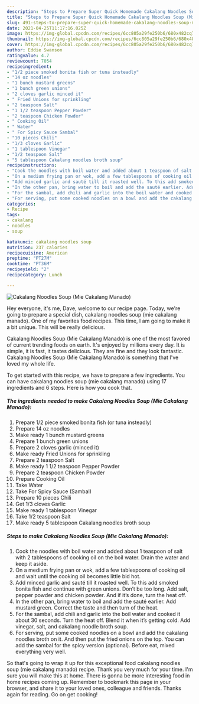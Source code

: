 ```yaml
---
description: "Steps to Prepare Super Quick Homemade Cakalang Noodles Soup (Mie Cakalang Manado)"
title: "Steps to Prepare Super Quick Homemade Cakalang Noodles Soup (Mie Cakalang Manado)"
slug: 491-steps-to-prepare-super-quick-homemade-cakalang-noodles-soup-mie-cakalang-manado
date: 2021-04-25T11:17:16.025Z
image: https://img-global.cpcdn.com/recipes/6cc805a29fe250b6/680x482cq70/cakalang-noodles-soup-mie-cakalang-manado-recipe-main-photo.jpg
thumbnail: https://img-global.cpcdn.com/recipes/6cc805a29fe250b6/680x482cq70/cakalang-noodles-soup-mie-cakalang-manado-recipe-main-photo.jpg
cover: https://img-global.cpcdn.com/recipes/6cc805a29fe250b6/680x482cq70/cakalang-noodles-soup-mie-cakalang-manado-recipe-main-photo.jpg
author: Eddie Swanson
ratingvalue: 4.7
reviewcount: 7054
recipeingredient:
- "1/2 piece smoked bonita fish or tuna insteadly"
- "14 oz noodles"
- "1 bunch mustard greens"
- "1 bunch green unions"
- "2 cloves garlic minced it"
- " Fried Unions for sprinkling"
- "2 teaspoon Salt"
- "1 1/2 teaspoon Pepper Powder"
- "2 teaspoon Chicken Powder"
- " Cooking Oil"
- " Water"
- " For Spicy Sauce Sambal"
- "10 pieces Chili"
- "1/3 cloves Garlic"
- "1 tablespoon Vinegar"
- "1/2 teaspoon Salt"
- "5 tablespoon Cakalang noodles broth soup"
recipeinstructions:
- "Cook the noodles with boil water and added about 1 teaspoon of salt with 2 tablespoons of cooking oil on the boil water. Drain the water and keep it aside."
- "On a medium frying pan or wok, add a few tablespoons of cooking oil and wait until the cooking oil becomes little bid hot."
- "Add minced garlic and sauté till it roasted well. To this add smoked bonita fish and continue with green unions. Don’t be too long. Add salt, pepper powder and chicken powder. And if it’s done, turn the heat off."
- "In the other pan, bring water to boil and add the sauté earlier. Add mustard green. Correct the taste and then turn of the heat."
- "For the sambal, add chili and garlic into the boil water and cooked it about 30 seconds. Turn the heat off. Blend it when it’s getting cold. Add vinegar, salt, and cakalang noodle broth soup."
- "For serving, put some cooked noodles on a bowl and add the cakalang noodles broth on it. And then put the fried onions on the top. You can add the sambal for the spicy version (optional). Before eat, mixed everything very well."
categories:
- Recipe
tags:
- cakalang
- noodles
- soup

katakunci: cakalang noodles soup 
nutrition: 237 calories
recipecuisine: American
preptime: "PT27M"
cooktime: "PT36M"
recipeyield: "2"
recipecategory: Lunch

---
```



![Cakalang Noodles Soup (Mie Cakalang Manado)](https://img-global.cpcdn.com/recipes/6cc805a29fe250b6/680x482cq70/cakalang-noodles-soup-mie-cakalang-manado-recipe-main-photo.jpg)

Hey everyone, it's me, Dave, welcome to our recipe page. Today, we're going to prepare a special dish, cakalang noodles soup (mie cakalang manado). One of my favorites food recipes. This time, I am going to make it a bit unique. This will be really delicious.

Cakalang Noodles Soup (Mie Cakalang Manado) is one of the most favored of current trending foods on earth. It's enjoyed by millions every day. It is simple, it is fast, it tastes delicious. They are fine and they look fantastic. Cakalang Noodles Soup (Mie Cakalang Manado) is something that I've loved my whole life.




To get started with this recipe, we have to prepare a few ingredients. You can have cakalang noodles soup (mie cakalang manado) using 17 ingredients and 6 steps. Here is how you cook that.

<!--inarticleads1-->

##### The ingredients needed to make Cakalang Noodles Soup (Mie Cakalang Manado):

1. Prepare 1/2 piece smoked bonita fish (or tuna insteadly)
1. Prepare 14 oz noodles
1. Make ready 1 bunch mustard greens
1. Prepare 1 bunch green unions
1. Prepare 2 cloves garlic (minced it)
1. Make ready  Fried Unions for sprinkling
1. Prepare 2 teaspoon Salt
1. Make ready 1 1/2 teaspoon Pepper Powder
1. Prepare 2 teaspoon Chicken Powder
1. Prepare  Cooking Oil
1. Take  Water
1. Take  For Spicy Sauce (Sambal)
1. Prepare 10 pieces Chili
1. Get 1/3 cloves Garlic
1. Make ready 1 tablespoon Vinegar
1. Take 1/2 teaspoon Salt
1. Make ready 5 tablespoon Cakalang noodles broth soup




<!--inarticleads2-->

##### Steps to make Cakalang Noodles Soup (Mie Cakalang Manado):

1. Cook the noodles with boil water and added about 1 teaspoon of salt with 2 tablespoons of cooking oil on the boil water. Drain the water and keep it aside.
1. On a medium frying pan or wok, add a few tablespoons of cooking oil and wait until the cooking oil becomes little bid hot.
1. Add minced garlic and sauté till it roasted well. To this add smoked bonita fish and continue with green unions. Don’t be too long. Add salt, pepper powder and chicken powder. And if it’s done, turn the heat off.
1. In the other pan, bring water to boil and add the sauté earlier. Add mustard green. Correct the taste and then turn of the heat.
1. For the sambal, add chili and garlic into the boil water and cooked it about 30 seconds. Turn the heat off. Blend it when it’s getting cold. Add vinegar, salt, and cakalang noodle broth soup.
1. For serving, put some cooked noodles on a bowl and add the cakalang noodles broth on it. And then put the fried onions on the top. You can add the sambal for the spicy version (optional). Before eat, mixed everything very well.




So that's going to wrap it up for this exceptional food cakalang noodles soup (mie cakalang manado) recipe. Thank you very much for your time. I'm sure you will make this at home. There is gonna be more interesting food in home recipes coming up. Remember to bookmark this page in your browser, and share it to your loved ones, colleague and friends. Thanks again for reading. Go on get cooking!
